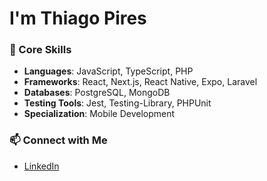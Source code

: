 # I'm Thiago Pires

### 🚀 Core Skills
- **Languages**: JavaScript, TypeScript, PHP
- **Frameworks**: React, Next.js, React Native, Expo, Laravel
- **Databases**: PostgreSQL, MongoDB
- **Testing Tools**: Jest, Testing-Library, PHPUnit
- **Specialization**: Mobile Development

### 📫 Connect with Me
- [LinkedIn](https://www.linkedin.com/in/thiago-pires-03bb1b309/)

